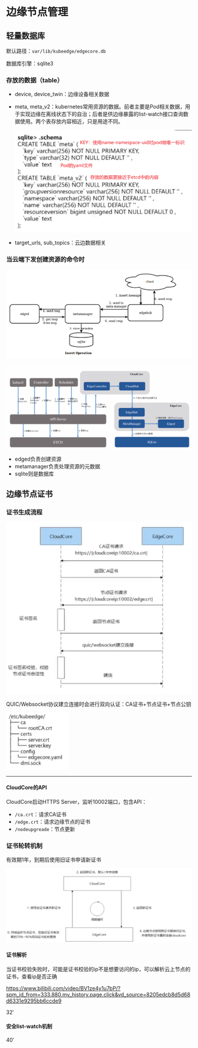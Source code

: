 # 边缘节点管理

## 轻量数据库

默认路径：`var/lib/kubeedge/edgecore.db`

数据库引擎：sqlite3

### 存放的数据（table）

- device, device_twin：边缘设备相关数据

- meta, meta_v2：kubernetes常用资源的数据。前者主要是Pod相关数据，用于实现边缘在离线状态下的自治；后者是供边缘暴露的list-watch接口查询数据使用。两个表存放内容相近，只是用途不同。

  <img src="../images/image-20240812150502837.png" alt="image-20240812150502837" style="zoom:80%;" />

- target_urls, sub_topics：云边数据相关



### 当云端下发创建资源的命令时

![image-20240812150713147](../images/image-20240812150713147.png)

![image-20240813093335887](../images/image-20240813093335887.png)

- edged负责创建资源
- metamanager负责处理资源的元数据
- sqlite则是数据库



## 边缘节点证书

### 证书生成流程

<img src="../images/image-20240812151830801.png" alt="image-20240812151830801" style="zoom:80%;" />

QUIC/Websocket协议建立连接时会进行双向认证：CA证书+节点证书+节点公钥

<img src="../images/image-20240812144855041.png" alt="image-20240812144855041" style="zoom: 80%;" />

---

#### CloudCore的API

CloudCore启动HTTPS Server，监听10002端口，包含API：

- `/ca.crt`：请求CA证书
- `/edge.crt`：请求边缘节点的证书
- `/nodeupgreade`：节点更新



### 证书轮转机制

有效期1年，到期后使用旧证书申请新证书

<img src="../images/image-20240812152858757.png" alt="image-20240812152858757" style="zoom:80%;" />

#### 证书解析

当证书校验失败时，可能是证书校验的ip不是想要访问的ip，可以解析云上节点的证书，查看ip是否正确

https://www.bilibili.com/video/BV1ze4y1u7bP/?spm_id_from=333.880.my_history.page.click&vd_source=8205edcb8d5d68d6331e9295bb6ccde9

32′

#### 安全list-watch机制

40′


